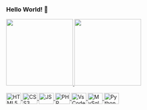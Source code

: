 ### Hello World! 🐲

<div aling="center">
   <a href="https://github.com/MathSOliv">
     <img height="180em" src="https://github-readme-stats.vercel.app/api?username=MathSOliv&show_icons=true&theme=dark&include_all_commits=true&count_private=true"/>
     <img height="180em" src="https://github-readme-stats.vercel.app/api/top-langs/?username=MathSOliv&layout=compact&langs_count=16&theme=dark"/>
</div>
<div style="display: inline_block"><br>
  <img align="center" alt="HTML5" height="30" width="40" src="https://cdn.jsdelivr.net/gh/devicons/devicon/icons/html5/html5-plain.svg"/>
  <img align="center" alt="CSS3" height="30" width="40" src="https://cdn.jsdelivr.net/gh/devicons/devicon/icons/css3/css3-plain.svg"/>
  <img align="center" alt="JS" height="30" width="40" src="https://cdn.jsdelivr.net/gh/devicons/devicon/icons/javascript/javascript-plain.svg"/>
  <img align="center" alt="PHP" height="30" width="40" src="https://cdn.jsdelivr.net/gh/devicons/devicon/icons/php/php-plain.svg"/>
  <img align="center" alt="VsCode" height="30" width="40" src="https://cdn.jsdelivr.net/gh/devicons/devicon/icons/vscode/vscode-original.svg"/>
  <img align="center" alt="MySql" height="30" width="40" src="https://cdn.jsdelivr.net/gh/devicons/devicon/icons/mysql/mysql-plain.svg"/>
  <img align="center" alt="Python" height="30" width="40" src="https://cdn.jsdelivr.net/gh/devicons/devicon/icons/python/python-original.svg"/>  
</div>
  
  


 
